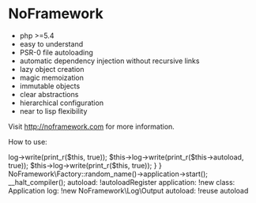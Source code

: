 NoFramework
===========

- php >=5.4
- easy to understand
- PSR-0 file autoloading
- automatic dependency injection without recursive links
- lazy object creation
- magic memoization
- immutable objects
- clear abstractions
- hierarchical configuration
- near to lisp flexibility

Visit http://noframework.com for more information.

How to use:

<?php
require '/path/to/NoFramework/Config.php';
NoFramework\Config::random_name(__FILE__, __COMPILER_HALT_OFFSET__);

class Application extends \NoFramework\Application
{
    protected $log;
    protected $autoload;

    protected function main()
    {
        $this->log->write(print_r($this, true));
        $this->log->write(print_r($this->autoload, true));
        $this->log->write(print_r($this, true));
    }
}

NoFramework\Factory::random_name()->application->start();

__halt_compiler();

autoload: !autoloadRegister
application: !new
  class: Application
  log: !new NoFramework\Log\Output
  autoload: !reuse autoload

